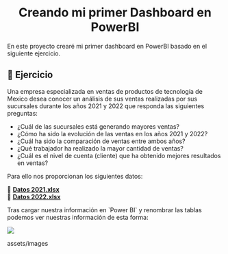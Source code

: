 <h1 align="center"> Creando mi primer Dashboard en PowerBI</h1>
En este proyecto crearé mi primer dashboard en PowerBI basado en el siguiente ejercicio.

## :page_with_curl: Ejercicio
<p>
  Una empresa especializada en ventas de productos de tecnología de Mexico desea conocer un análisis de sus ventas realizadas por sus sucursales durante los años 2021 y 2022 que responda las siguientes preguntas:
</p>

- ¿Cuál de las sucursales está generando mayores ventas?
- ¿Cómo ha sido la evolución de las ventas en los años 2021 y 2022?
- ¿Cuál ha sido la comparación de ventas entre ambos años?
- ¿Qué trabajador ha realizado la mayor cantidad de ventas?
- ¿Cuál es el nivel de cuenta (cliente) que ha obtenido mejores resultados en ventas?

Para ello nos proporcionan los siguientes datos:

📎 **[Datos 2021.xlsx](./assets/docs/Datos2021.xlsx)**  
📎 **[Datos 2022.xlsx](./assets/docs/Datos2022.xlsx)**

<p>
  Tras cargar nuestra información en `Power BI` y renombrar las tablas podemos ver nuestras información de esta forma:
</p>

<img src="https://raw.githubusercontent.com/WilliamLopez663/Uso-de-Funciones-en-Excel/main/assets/images/datos-cargados.PNG">

assets/images
